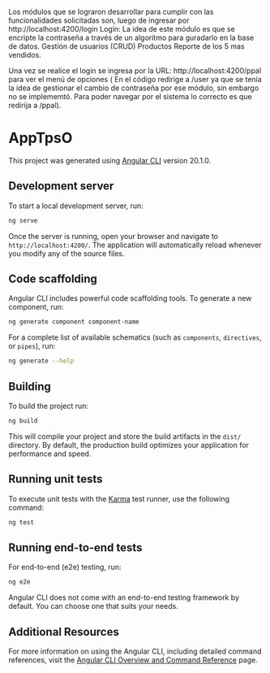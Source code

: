 Los módulos que se lograron desarrollar para cumplir con las funcionalidades solicitadas son, luego de ingresar por http://localhost:4200/login
Login: La idea de este módulo es que se encripte la contraseña a través de un algoritmo para guradarlo en la base de datos.
Gestión de usuarios (CRUD)
Productos
Reporte de los 5 mas vendidos.

Una vez se realice el login se ingresa por la URL: http://localhost:4200/ppal para ver el menú de opciones ( En el código redirige a /user ya que se tenía la idea de gestionar el cambio de contraseña por ese módulo, sin embargo no se implememtó. Para poder navegar por el sistema lo correcto es que redirija a /ppal).

# AppTpsO

This project was generated using [Angular CLI](https://github.com/angular/angular-cli) version 20.1.0.

## Development server

To start a local development server, run:

```bash
ng serve
```

Once the server is running, open your browser and navigate to `http://localhost:4200/`. The application will automatically reload whenever you modify any of the source files.

## Code scaffolding

Angular CLI includes powerful code scaffolding tools. To generate a new component, run:

```bash
ng generate component component-name
```

For a complete list of available schematics (such as `components`, `directives`, or `pipes`), run:

```bash
ng generate --help
```

## Building

To build the project run:

```bash
ng build
```

This will compile your project and store the build artifacts in the `dist/` directory. By default, the production build optimizes your application for performance and speed.

## Running unit tests

To execute unit tests with the [Karma](https://karma-runner.github.io) test runner, use the following command:

```bash
ng test
```

## Running end-to-end tests

For end-to-end (e2e) testing, run:

```bash
ng e2e
```

Angular CLI does not come with an end-to-end testing framework by default. You can choose one that suits your needs.

## Additional Resources

For more information on using the Angular CLI, including detailed command references, visit the [Angular CLI Overview and Command Reference](https://angular.dev/tools/cli) page.
